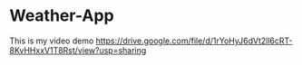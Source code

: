# Weather-App
This is my video demo
https://drive.google.com/file/d/1rYoHyJ6dVt2ll6cRT-8KvHHxxV1T8Rst/view?usp=sharing
